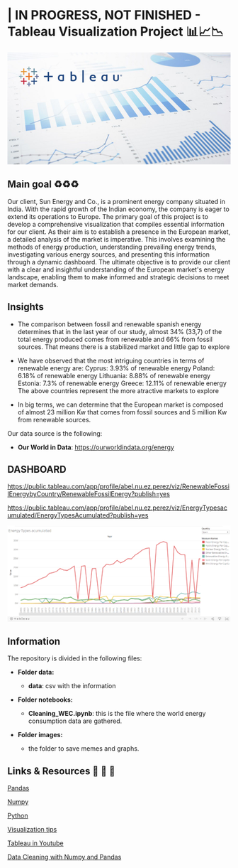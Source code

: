 
#  | IN PROGRESS, NOT FINISHED - Tableau Visualization Project 📊📈📉

![](https://github.com/abelnperez/Visualization-Project-/blob/main/images/Tableau.jpg)

## Main goal ♻♻♻ 

Our client, Sun Energy and Co., is a prominent energy company situated in India. With the rapid growth of the Indian economy, the company is eager to extend its operations to Europe. The primary goal of this project is to develop a comprehensive visualization that compiles essential information for our client. As their aim is to establish a presence in the European market, a detailed analysis of the market is imperative. This involves examining the methods of energy production, understanding prevailing energy trends, investigating various energy sources, and presenting this information through a dynamic dashboard. The ultimate objective is to provide our client with a clear and insightful understanding of the European market's energy landscape, enabling them to make informed and strategic decisions to meet market demands.

## Insights 
- The comparison between fossil and renewable spanish energy determines that in the last year of our study, almost 34% (33,7) of the total energy produced comes from renewable and 66% from fossil sources. That means there is a stabilized market and little gap to explore 

- We have observed that the most intriguing countries in terms of renewable energy are:
   Cyprus: 3.93% of renewable energy
   Poland: 6.18% of renewable energy
   Lithuania: 8.88% of renewable energy
   Estonia: 7.3% of renewable energy
   Greece: 12.11% of renewable energy
   The above countries represent the more atractive markets to explore

- In big terms, we can determine that the European market is composed of almost 23 million Kw that comes from fossil sources and 5 million Kw from renewable sources.


Our data source is the following:

   - **Our World in Data**: https://ourworldindata.org/energy


## DASHBOARD  

https://public.tableau.com/app/profile/abel.nu.ez.perez/viz/RenewableFossilEnergybyCountry/RenewableFossilEnergy?publish=yes

https://public.tableau.com/app/profile/abel.nu.ez.perez/viz/EnergyTypesacumulated/EnergyTypesAcumulated?publish=yes


![](https://github.com/abelnperez/Visualization-Project-/blob/main/images/tabla.PNG)

## Information  

The repository is divided in the following files:

- **Folder data:**

   - **data**: csv with the information

- **Folder notebooks:**

   - **Cleaning_WEC.ipynb**: this is the file where the world energy consumption data are gathered. 

- **Folder images:**
   - the folder to save memes and graphs.
   


## Links & Resources 📂 📂 📂 

[Pandas](https://pandas.pydata.org/docs/)

[Numpy](https://numpy.org/doc/1.18/)

[Python](https://docs.python.org/3/library/functions.html)

[Visualization tips](https://boostlabs.com/blog/10-types-of-data-visualization-tools/)

[Tableau in Youtube](https://www.youtube.com/c/tableausoftware/featured)

[Data Cleaning with Numpy and Pandas](https://realpython.com/python-data-cleaning-numpy-pandas/#python-data-cleaning-recap-and-resources)

